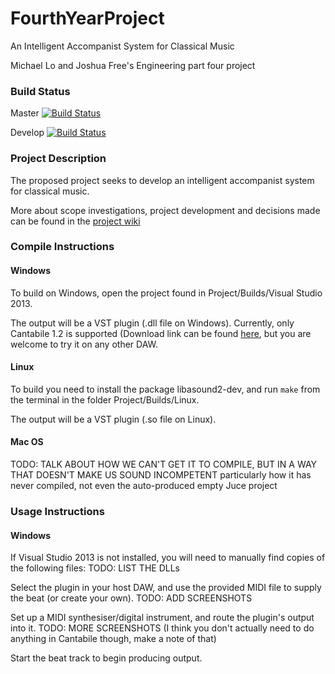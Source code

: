 # FourthYearProject
An Intelligent Accompanist System for Classical Music


Michael Lo and Joshua Free's Engineering part four project

### Build Status
Master [![Build Status](https://magnum.travis-ci.com/joshofreeness/FourthYearProject.svg?token=Y4CqoqssvV45tBA9C2v1&branch=master)](https://magnum.travis-ci.com/joshofreeness/FourthYearProject)

Develop [![Build Status](https://magnum.travis-ci.com/joshofreeness/FourthYearProject.svg?token=Y4CqoqssvV45tBA9C2v1&branch=develop)](https://magnum.travis-ci.com/joshofreeness/FourthYearProject)

### Project Description
The proposed project seeks to develop an intelligent accompanist system for classical music.

More about scope investigations, project development and decisions made can be found in the [project wiki](https://github.com/joshofreeness/FourthYearProject/wiki)

### Compile Instructions
#### Windows
To build on Windows, open the project found in Project/Builds/Visual Studio 2013.

The output will be a VST plugin (.dll file on Windows). Currently, only Cantabile 1.2 is supported (Download link can be found [here](https://web.archive.org/web/20080109234626/http://www.toptensoftware.com/downloads/Cantabile12LiteSetup.exe), but you are welcome to try it on any other DAW.

#### Linux
To build you need to install the package libasound2-dev, and run `make` from the terminal in the folder Project/Builds/Linux.

The output will be a VST plugin (.so file on Linux).

#### Mac OS
TODO: TALK ABOUT HOW WE CAN'T GET IT TO COMPILE, BUT IN A WAY THAT DOESN'T MAKE US SOUND INCOMPETENT
particularly how it has never compiled, not even the auto-produced empty Juce project

### Usage Instructions
#### Windows
If Visual Studio 2013 is not installed, you will need to manually find copies of the following files: 
TODO: LIST THE DLLs

Select the plugin in your host DAW, and use the provided MIDI file to supply the beat (or create your own).
TODO: ADD SCREENSHOTS

Set up a MIDI synthesiser/digital instrument, and route the plugin's output into it.
TODO: MORE SCREENSHOTS (I think you don't actually need to do anything in Cantabile though, make a note of that)

Start the beat track to begin producing output.
